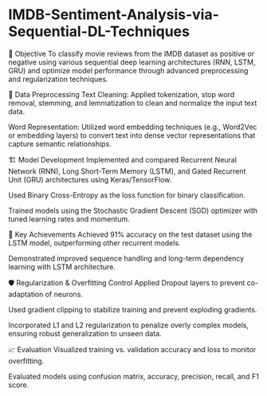 # IMDB-Sentiment-Analysis-via-Sequential-DL-Techniques

🧠 Objective
To classify movie reviews from the IMDB dataset as positive or negative using various sequential deep learning architectures (RNN, LSTM, GRU) and optimize model performance through advanced preprocessing and regularization techniques.

🔄 Data Preprocessing
Text Cleaning: Applied tokenization, stop word removal, stemming, and lemmatization to clean and normalize the input text data.

Word Representation: Utilized word embedding techniques (e.g., Word2Vec or embedding layers) to convert text into dense vector representations that capture semantic relationships.

🏗️ Model Development
Implemented and compared Recurrent Neural Network (RNN), Long Short-Term Memory (LSTM), and Gated Recurrent Unit (GRU) architectures using Keras/TensorFlow.

Used Binary Cross-Entropy as the loss function for binary classification.

Trained models using the Stochastic Gradient Descent (SGD) optimizer with tuned learning rates and momentum.

🎯 Key Achievements
Achieved 91% accuracy on the test dataset using the LSTM model, outperforming other recurrent models.

Demonstrated improved sequence handling and long-term dependency learning with LSTM architecture.

🛡️ Regularization & Overfitting Control
Applied Dropout layers to prevent co-adaptation of neurons.

Used gradient clipping to stabilize training and prevent exploding gradients.

Incorporated L1 and L2 regularization to penalize overly complex models, ensuring robust generalization to unseen data.

📈 Evaluation
Visualized training vs. validation accuracy and loss to monitor overfitting.

Evaluated models using confusion matrix, accuracy, precision, recall, and F1 score.

